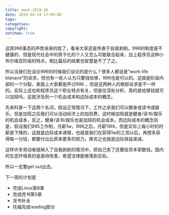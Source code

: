 ```yaml
---
title: week-2019-16
date: 2019-04-19 17:09:08
tags:
categoties:
copyright:
notshow: true
---
```

这周996事态的声势渐渐的低了，看来大家还是热衷于自我剥削。996的制度是不健康的，但是现代社会中的原子化的个人又怎么可能联合起来，加上程序员这种小布尔维亚阶级的特点，相比最后的结果也智慧是不了了之。

所以当我们在谈论996的时候我们谈论的是什么？很多人都说是“work-life blanace”的诉求，但也有一些人认为只要钱给够，996也是可以的。这就是阶级内部的一个分裂，表面上大家都是声讨996
，但是这两种人的根部诉求是不一样的。实际上这也和程序员这个职业特点有关，但是往深处分析，真的是给够钱就可以加班吗，这就涉及到一个机会成本和边际成本的概念。

先来科普一下这两个名词，假设正常情况下，工作之余我们可以健身或读书或娱乐，但是加班之后我们可以活动经济上的加班费，这时候加班就是健身/读书/娱乐的机会成本，反之，健身/读书/娱乐也是加班的机会成本。而边际成本的概念则是，假设我们995工作制，月薪1w，996之后，月薪1W4，但是实际上每小时的时薪是下降的，这就是边际成本递增，也就是我们在获得1w的工资以后，再想多获得每一分钱，都要付出比原来更多的努力。换言之也就是边际效益递减。

这样许多劳动者就掉入了自我剥削的情况中，把自己卖了还要给资本家数钱。国内的生态环境真的是亟待改善，希望法律能够落到实处。

所以一定要get out出去。

下一周的计划是
+ 完成Linux第8章
+ 完成虎书第5章
+ 龙书补全
+ 托福完成reading部分
